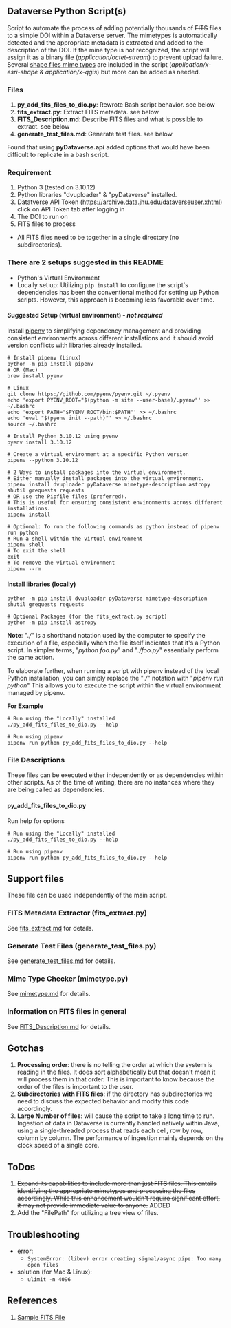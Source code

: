 ## Dataverse Python Script(s)
Script to automate the process of adding potentially thousands of ~~FITS~~ files to a simple DOI within a Dataverse server. The mimetypes is automatically detected and the appropriate metadata is extracted and added to the description of the DOI. If the mine type is not recognized, the script will assign it as a binary file (_application/octet-stream_) to prevent upload failure. Several [shape files mime types](https://en.wikipedia.org/wiki/Shapefile) are included in the script (_application/x-esri-shape_ & _application/x-qgis_) but more can be added as needed.

### Files
1. __py_add_fits_files_to_dio.py__: Rewrote Bash script behavior. see below
1. __fits_extract.py__: Extract FITS metadata. see below
1. __FITS_Description.md__: Describe FITS files and what is possible to extract. see below
1. __generate_test_files.md__: Generate test files. see below

Found that using __pyDataverse.api__ added options that would have been difficult to replicate in a bash script.

### Requirement
1. Python 3 (tested on 3.10.12)
1. Python libraries "dvuploader" & "pyDataverse" installed.
1. Datatverse API Token (https://archive.data.jhu.edu/dataverseuser.xhtml) click on API Token tab after logging in
1. The DOI to run on
1. FITS files to process
  - All FITS files need to be together in a single directory (no subdirectories).

### There are 2 setups suggested in this README
- Python's Virtual Environment
- Locally set up: Utilizing `pip install` to configure the script's dependencies has been the conventional method for setting up Python scripts. However, this approach is becoming less favorable over time.

#### Suggested Setup (virtual environment) - _not required_
Install [pipenv](https://pipenv.pypa.io/en/latest/installation.html) to simplifying dependency management and providing consistent environments across different installations and it should avoid version conflicts with libraries already installed.
```shell
# Install pipenv (Linux)
python -m pip install pipenv
# OR (Mac)
brew install pyenv

# Linux
git clone https://github.com/pyenv/pyenv.git ~/.pyenv
echo 'export PYENV_ROOT="$(python -m site --user-base)/.pyenv"' >> ~/.bashrc
echo 'export PATH="$PYENV_ROOT/bin:$PATH"' >> ~/.bashrc
echo 'eval "$(pyenv init --path)"' >> ~/.bashrc
source ~/.bashrc

# Install Python 3.10.12 using pyenv
pyenv install 3.10.12

# Create a virtual environment at a specific Python version
pipenv --python 3.10.12

# 2 Ways to install packages into the virtual environment.
# Either manually install packages into the virtual environment.
pipenv install dvuploader pyDataverse mimetype-description astropy shutil grequests requests
# OR use the Pipfile files (preferred).
# This is useful for ensuring consistent environments across different installations.
pipenv install

# Optional: To run the following commands as python instead of pipenv run python
# Run a shell within the virtual environment
pipenv shell
# To exit the shell
exit
# To remove the virtual environment
pipenv --rm
```

#### Install libraries (locally)
```shell
python -m pip install dvuploader pyDataverse mimetype-description shutil grequests requests

# Optional Packages (for the fits_extract.py script)
python -m pip install astropy
```

__Note__: "_./_" is a shorthand notation used by the computer to specify the execution of a file, especially when the file itself indicates that it's a Python script. In simpler terms, "_python foo.py_" and "_./foo.py_" essentially perform the same action.

To elaborate further, when running a script with pipenv instead of the local Python installation, you can simply replace the "_./_" notation with "_pipenv run python_" This allows you to execute the script within the virtual environment managed by pipenv.

__For Example__
```shell
# Run using the "Locally" installed
./py_add_fits_files_to_dio.py --help

# Run using pipenv
pipenv run python py_add_fits_files_to_dio.py --help
```

### File Descriptions
These files can be executed either independently or as dependencies within other scripts. As of the time of writing, there are no instances where they are being called as dependencies.

#### py_add_fits_files_to_dio.py
Run help for options
```shell
# Run using the "Locally" installed
./py_add_fits_files_to_dio.py --help

# Run using pipenv
pipenv run python py_add_fits_files_to_dio.py --help
```

## Support files
These file can be used independently of the main script.

### FITS Metadata Extractor (fits_extract.py)
See [fits_extract.md](fits_extract.md) for details.

### Generate Test Files (generate_test_files.py)
See [generate_test_files.md](generate_test_files.md) for details.

### Mime Type Checker (mimetype.py)
See [mimetype.md](mimetype.md) for details.

### Information on FITS files in general
See [FITS_Description.md](FITS_Description.md) for details.

## Gotchas
1. __Processing order__: there is no telling the order at which the system is reading in the files. It does sort alphabetically but that doesn't mean it will process them in that order. This is important to know because the order of the files is important to the user.
1. __Subdirectories with FITS files__: if the directory has subdirectories we need to discuss the expected behavior and modify this code accordingly.
1. __Large Number of files__: will cause the script to take a long time to run. Ingestion of data in Dataverse is currently handled natively within Java, using a single-threaded process that reads each cell, row by row, column by column. The performance of ingestion mainly depends on the clock speed of a single core.

## ToDos
1. ~~Expand its capabilities to include more than just FITS files. This entails identifying the appropriate mimetypes and processing the files accordingly. While this enhancement wouldn't require significant effort, it may not provide immediate value to anyone.~~ ADDED
1. Add the "FilePath" for utilizing a tree view of files.

## Troubleshooting

- error:
  - `SystemError: (libev) error creating signal/async pipe: Too many open files`
- solution (for Mac & Linux):
  - `ulimit -n 4096`

## References
1. [Sample FITS File](https://open-bitbucket.nrao.edu/projects/CASA/repos/casatestdata/browse/fits/1904-66_CSC.fits)
